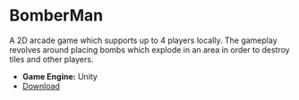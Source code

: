 # BomberMan
A 2D arcade game which supports up to 4 players locally. The gameplay revolves around placing bombs which explode in an area in order to destroy tiles and other players.
- **Game Engine:** Unity
- [Download](https://github.com/sfiras15/BomberMan/archive/refs/heads/main.zip)

